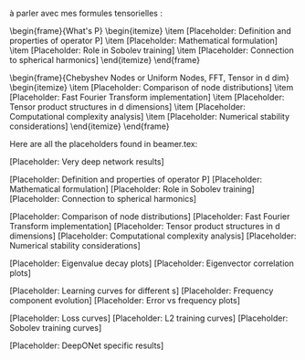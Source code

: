 
à parler avec mes formules tensorielles :

\begin{frame}{What's P}
\begin{itemize}
\item [Placeholder: Definition and properties of operator P]
\item [Placeholder: Mathematical formulation]
\item [Placeholder: Role in Sobolev training]
\item [Placeholder: Connection to spherical harmonics]
\end{itemize}
\end{frame}

\begin{frame}{Chebyshev Nodes or Uniform Nodes, FFT, Tensor in d dim}
\begin{itemize}
\item [Placeholder: Comparison of node distributions]
\item [Placeholder: Fast Fourier Transform implementation]
\item [Placeholder: Tensor product structures in d dimensions]
\item [Placeholder: Computational complexity analysis]
\item [Placeholder: Numerical stability considerations]
\end{itemize}
\end{frame}

Here are all the placeholders found in beamer.tex:

[Placeholder: Very deep network results]

[Placeholder: Definition and properties of operator P]
[Placeholder: Mathematical formulation] 
[Placeholder: Role in Sobolev training]
[Placeholder: Connection to spherical harmonics]

[Placeholder: Comparison of node distributions]
[Placeholder: Fast Fourier Transform implementation]
[Placeholder: Tensor product structures in d dimensions]
[Placeholder: Computational complexity analysis]
[Placeholder: Numerical stability considerations]

[Placeholder: Eigenvalue decay plots]
[Placeholder: Eigenvector correlation plots]

[Placeholder: Learning curves for different s]
[Placeholder: Frequency component evolution]
[Placeholder: Error vs frequency plots]

[Placeholder: Loss curves]
[Placeholder: L2 training curves]
[Placeholder: Sobolev training curves]

[Placeholder: DeepONet specific results]

